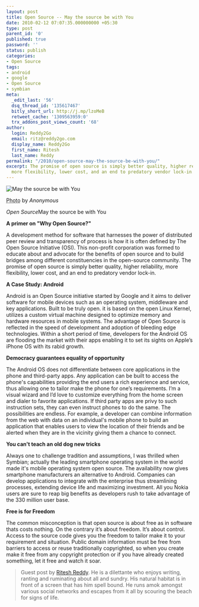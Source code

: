 ```yaml
---
layout: post
title: Open Source -- May the source be with You
date: 2010-02-12 07:07:35.000000000 +05:30
type: post
parent_id: '0'
published: true
password: ''
status: publish
categories:
- Open Source
tags:
- android
- google
- Open Source
- symbian
meta:
  _edit_last: '56'
  dsq_thread_id: '135617467'
  bitly_short_url: http://j.mp/lzoMeB
  retweet_cache: '1309563959:0'
  trx_addons_post_views_count: '68'
author:
  login: Reddy2Go
  email: ritz@reddy2go.com
  display_name: Reddy2Go
  first_name: Ritesh
  last_name: Reddy
permalink: "/2010/open-source-may-the-source-be-with-you/"
excerpt: The promise of open source is simply better quality, higher reliability,
  more flexibility, lower cost, and an end to predatory vendor lock-in.
---
```

<div class="figure"><img src="/static/2010/02/may-the-source-be-with-you.jpg" alt="May the source be with You" />
<p class="credit"><abbr class="type" title="Photograph">Photo</abbr> by <cite>Anonymous</cite></p>
<p class="caption"><em class="title">Open Source</em>May the source be with You</p>
</div>
<p><!--more--></p>
<p><strong>A primer on "Why Open Source?"</strong></p>
<p>A development method for software that harnesses the power of distributed peer review and transparency of process is how it is often defined by The Open Source Initiative (OSI). This non-profit corporation was formed to educate about and advocate for the benefits of open source and to build bridges among different constituencies in the open-source community. The promise of open source is simply better quality, higher reliability, more flexibility, lower cost, and an end to predatory vendor lock-in.</p>
<p><strong>A Case Study: Android</strong></p>
<p>Android is an Open Source initiative started by Google and it aims to deliver software for mobile devices such as an operating system, middleware and key applications. Built to be truly open. it is based on the open Linux Kernel, utilizes a custom virtual machine designed to optimize memory and hardware resources in mobile systems. The advantage of Open Source is reflected in the speed of development and adoption of bleeding edge technologies. Within a short period of time, developers for the Android OS are flooding the market with their apps enabling it to set its sights on Apple&rsquo;s iPhone OS with its rabid growth.</p>
<p><strong>Democracy guarantees equality of opportunity</strong></p>
<p>The Android OS does not differentiate between core applications in the phone and third-party apps. Any application can be built to access the phone's capabilities providing the end users a rich experience and service, thus allowing one to tailor make the phone for one&rsquo;s requirements. I&rsquo;m a visual wizard and I&rsquo;d love to customize everything from the home screen and dialer to favorite applications. If third party apps are privy to such instruction sets, they can even instruct phones to do the same. The possibilities are endless. For example, a developer can combine information from the web with data on an individual's mobile phone to build an application that enables users to view the location of their friends and be alerted when they are in the vicinity giving them a chance to connect.</p>
<p><strong>You can't teach an old dog new tricks</strong></p>
<p>Always one to challenge tradition and assumptions, I was thrilled when Symbian; actually the leading smartphone operating system in the world made it's mobile operating system open source. The availability now gives smartphone manufacturers an alternative to Android. Companies can develop applications to integrate with the enterprise thus streamlining processes, extending device life and maximizing investment. All you Nokia users are sure to reap big benefits as developers rush to take advantage of the 330 million user base.</p>
<p><strong>Free is for Freedom</strong></p>
<p>The common misconception is that open source is about free as in software thats costs nothing. On the contrary it&rsquo;s about freedom. It&rsquo;s about control. Access to the source code gives you the freedom to tailor make it to your requirement and situation. Public domain information must be free from barriers to access or reuse traditionally copyrighted, so when you create make it free from any copyright protection or if you have already created something, let it free and watch it soar.</p>
<blockquote><p>Guest post by <a href="http://www.reddy2go.com/">Ritesh Reddy</a>. He is a dilettante who enjoys writing, ranting and ruminating about all and sundry. His natural habitat is in front of a screen that has him spell bound. He runs amok amongst various social networks and escapes from it all by scouring the beach for signs of life.</p></blockquote>
